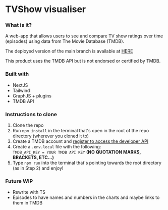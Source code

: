 # TVShow visualiser

### What is it?

A web-app that allows users to see and compare TV show ratings over time (episodes) using data from The Movie Database (TMDB).

The deployed version of the main branch is available at [HERE](https://r-tvshowvisualiser.vercel.app/)

This product uses the TMDB API but is not endorsed or certified by TMDB.

### Built with

- NextJS
- Tailwind
- GraphJS + plugins
- TMDB API

### Instructions to clone

1. Clone the repo
2. Run `npm install` in the terminal that's open in the root of the repo directory (wherever you cloned it to)
3. Create a TMDB account and [register to access the developer API](https://www.themoviedb.org/settings/api)
4. Create a `.env.local` file with the following:  
   `TMDB_API_KEY = YOUR TMDB API KEY` **(NO QUOTATION MARKS, BRACKETS, ETC...)**
5. Type `npm run` into the terminal that's pointing towards the root directory (as in Step 2) and enjoy!

### Future WIP

- Rewrite with TS
- Episodes to have names and numbers in the charts and maybe links to them in TMDB
